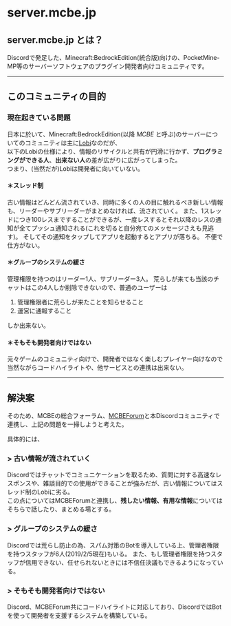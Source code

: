 # server.mcbe.jp

## server.mcbe.jp とは？

Discordで発足した、Minecraft:BedrockEdition(統合版)向けの、PocketMine-MP等のサーバーソフトウェアのプラグイン開発者向けコミュニティです。  

***

<!-- ## Connectボタンで参加しよう！

<iframe src="https://discordapp.com/widget?id=521032598945005578&theme=dark" width="500" height="600" allowtransparency="true" frameborder="0"></iframe>

***

## ルール

[ルールについてはこちら](/rules)

***

## MarkDown記法

[DiscordのMarkDown記法についてはこちら](/mark.md)

*** -->

## このコミュニティの目的

### 現在起きている問題

日本に於いて、Minecraft:BedrockEdition(以降 _MCBE_ と呼ぶ)のサーバーについてのコミュニティは主に[Lobi](https://lobi.co)なのだが、  
以下のLobiの仕様により、情報のリサイクルと共有が円滑に行かず、**プログラミングができる人**、**出来ない人**の差が広がりに広がってしまった。  
つまり、(当然だが)Lobiは開発者に向いていない。

#### ＊スレッド制

古い情報はどんどん流されていき、同時に多くの人の目に触れるべき新しい情報も、リーダーやサブリーダーがまとめなければ、流されていく。
また、1スレッドにつき100レスまですることができるが、一度レスするとそれ以降のレスの通知が全てプッシュ通知される(これを切ると自分宛てのメッセージさえも見逃す)。
そしてその通知をタップしてアプリを起動するとアプリが落ちる。
不便で仕方がない。

#### ＊グループのシステムの緩さ

管理権限を持つのはリーダー1人、サブリーダー3人。
荒らしが来ても当該のチャットはこの4人しか削除できないので、普通のユーザーは

1. 管理権限者に荒らしが来たことを知らせること
2. 運営に通報すること

しか出来ない。

#### ＊そもそも開発者向けではない

元々ゲームのコミュニティ向けで、開発者ではなく楽しむプレイヤー向けなので当然ながらコードハイライトや、他サービスとの連携は出来ない。

***

## 解決案

そのため、MCBEの総合フォーラム、[MCBEForum](forum.mcbe.jp)と本Discordコミュニティで連携し、上記の問題を一掃しようと考えた。

具体的には、

### > 古い情報が流されていく

Discordではチャットでコミュニケーションを取るため、質問に対する高速なレスポンスや、雑談目的での使用ができることが強みだが、古い情報についてはスレッド制のLobiに劣る。  
この点についてはMCBEForumと連携し、**残したい情報、有用な情報**についてはそちらで話したり、まとめる場とする。  

### > グループのシステムの緩さ

Discordでは荒らし防止の為、スパム対策のBotを導入している上、管理者権限を持つスタッフが6人(2019/2/5現在)もいる。
また、もし管理者権限を持つスタッフが信用できない、任せられないときには不信任決議もできるようになっている。

### > そもそも開発者向けではない

Discord、MCBEForum共にコードハイライトに対応しており、DiscordではBotを使って開発者を支援するシステムを構築している。